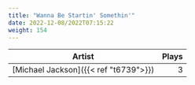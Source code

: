 ```yaml
---
title: "Wanna Be Startin' Somethin'"
date: 2022-12-08/2022T07:15:22
weight: 154
---
```




 Artist | Plays 
----- | -----:
[Michael Jackson]({{< ref "t6739">}}) | 3
